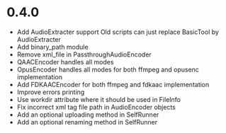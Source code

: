 # 0.4.0
- Add AudioExtracter support
  Old scripts can just replace BasicTool by AudioExtracter
- Add binary_path module
- Remove xml_file in PassthroughAudioEncoder
- QAACEncoder handles all modes
- OpusEncoder handles all modes for both ffmpeg and opusenc implementation
- Add FDKAACEncoder for both ffmpeg and fdkaac implementation
- Improve errors printing
- Use workdir attribute where it should be used in FileInfo
- Fix incorrect xml tag file path in AudioEncoder objects
- Add an optional uploading method in SelfRunner
- Add an optional renaming method in SelfRunner